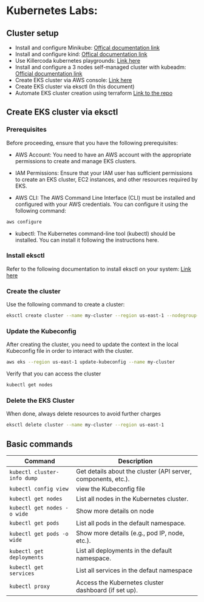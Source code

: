 # Kubernetes Labs:
## Cluster setup

- Install and configure Minikube: [Offical documentation link](https://minikube.sigs.k8s.io/docs/start/)
- Install and configure kind: [Offical documentation link](https://kind.sigs.k8s.io/docs/user/quick-start/#installation)
- Use Killercoda kubernetes playgrounds: [Link here](https://killercoda.com/)
- Install and configure a 3 nodes self-managed cluster with kubeadm: [Official documentation link](https://kubernetes.io/docs/setup/production-environment/tools/kubeadm/install-kubeadm/)
- Create EKS cluster via AWS console: [Link here](https://docs.aws.amazon.com/eks/latest/userguide/create-cluster.html#step2-console)
- Create EKS cluster via eksctl (In this document)
- Automate EKS cluster creation using terraform [Link to the repo](https://github.com/utrains/provision-eks-cluster-with-terraform.git)

## Create EKS cluster via eksctl

### Prerequisites
Before proceeding, ensure that you have the following prerequisites:

- AWS Account: You need to have an AWS account with the appropriate permissions to create and manage EKS clusters.

- IAM Permissions: Ensure that your IAM user has sufficient permissions to create an EKS cluster, EC2 instances, and other resources required by EKS.

- AWS CLI: The AWS Command Line Interface (CLI) must be installed and configured with your AWS credentials. You can configure it using the following command:
```bash
aws configure
```
- kubectl: The Kubernetes command-line tool (kubectl) should be installed. You can install it following the instructions here.

### Install eksctl
Refer to the following documentation to install eksctl on your system: [Link here](https://eksctl.io/installation/)

### Create the cluster
Use the following command to create a cluster:
```bash
eksctl create cluster --name my-cluster --region us-east-1 --nodegroup-name my-nodes --node-type t3.small --nodes 2 --nodes-min 1 --nodes-max 2
```

### Update the Kubeconfig

After creating the cluster, you need to update the context in the local Kubeconfig file in order to interact with the cluster.

```bash
aws eks --region us-east-1 update-kubeconfig --name my-cluster
```
Verify that you can access the cluster
```bash
kubectl get nodes
```
### Delete the EKS Cluster

When done, always delete resources to avoid further charges 
```bash
eksctl delete cluster --name my-cluster --region us-east-1
```

## Basic commands
| **Command**                                      | **Description**                                                                 |
|--------------------------------------------------|---------------------------------------------------------------------------------|
| `kubectl cluster-info dump`                       | Get details about the cluster (API server, components, etc.).                   |
| `kubectl config view`                            | view the Kubeconfig file                   |
| `kubectl get nodes`                              | List all nodes in the Kubernetes cluster.                                       |
| `kubectl get nodes -o wide`                      | Show more details on node                                  |
| `kubectl get pods`                               | List all pods in the default namespace.                                        |
| `kubectl get pods -o wide`                       | Show more details (e.g., pod IP, node, etc.).                                   |
| `kubectl get deployments`                        | List all deployments in the default namespace.                                  |
| `kubectl get services`                           | List all services in the defaut namespace                                            |
| `kubectl proxy`                                  | Access the Kubernetes cluster dashboard (if set up).                            |


